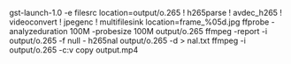 gst-launch-1.0 -e filesrc location=output/o.265 ! h265parse ! avdec_h265 ! videoconvert ! jpegenc ! multifilesink location=frame_%05d.jpg
ffprobe -analyzeduration 100M -probesize 100M output/o.265
ffmpeg -report -i output/o.265 -f null -
h265nal output/o.265 -d > nal.txt
ffmpeg -i output/o.265 -c:v copy output.mp4
